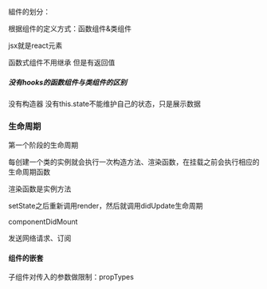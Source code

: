組件的划分：

根据组件的定义方式：函数组件&类组件



jsx就是react元素



函数式组件不用继承 但是有返回值

##### 没有hooks的函数组件与类组件的区别

没有构造器 没有this.state不能维护自己的状态，只是展示数据



### 生命周期

第一个阶段的生命周期

每创建一个类的实例就会执行一次构造方法、渲染函数，在挂载之前会执行相应的生命周期函数

渲染函数是实例方法



setState之后重新调用render，然后就调用didUpdate生命周期



componentDidMount

发送网络请求、订阅



#### 组件的嵌套

子组件对传入的参数做限制：propTypes





